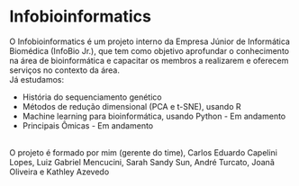 # Infobioinformatics

O Infobioinformatics é um projeto interno da Empresa Júnior de Informática Biomédica (InfoBio Jr.), que tem como objetivo aprofundar o conhecimento na área de bioinformática e capacitar os membros a realizarem e oferecem serviços no contexto da área.
<br>
Já estudamos: <br>
* História do sequenciamento genético
* Métodos de redução dimensional (PCA e t-SNE), usando R
* Machine learning para bioinformática, usando Python - Em andamento
* Principais Ômicas - Em andamento
<br>
O projeto é formado por mim (gerente do time), Carlos Eduardo Capelini Lopes, Luiz Gabriel Mencucini, Sarah Sandy Sun, André Turcato, Joanã Oliveira e Kathley Azevedo
